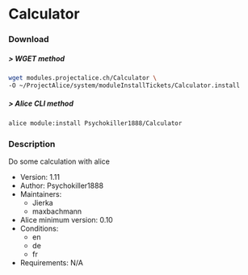 # Calculator

### Download

##### > WGET method
```bash
wget modules.projectalice.ch/Calculator \
-O ~/ProjectAlice/system/moduleInstallTickets/Calculator.install
```

##### > Alice CLI method
```bash
alice module:install Psychokiller1888/Calculator
```

### Description
Do some calculation with alice

- Version: 1.11
- Author: Psychokiller1888
- Maintainers:
  - Jierka
  - maxbachmann
- Alice minimum version: 0.10
- Conditions:
  - en
  - de
  - fr
- Requirements: N/A
